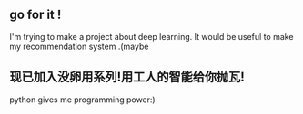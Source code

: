 ##  go for it !
I'm trying to make a project about deep learning. It would be useful to make my recommendation system .(maybe

##  现已加入没卵用系列!用工人的智能给你抛瓦!
python gives me programming power:)
